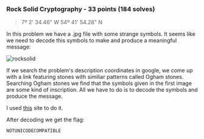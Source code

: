### Rock Solid Cryptography - 33 points (184 solves)

> 7º 2' 34.46" W 54º 41' 54.28" N

In this problem we have a .jpg file with some strange symbols. It seems like we need to decode this symbols to make and produce a meaningful message:

![rocksolid](http://imgur.com/a/cmiSW)

If we search the problem's description coordinates in google, we come up with a link featuring stones with similiar patterns called Ogham stones. Searching Ogham stones we find that the symbols given in the first image are some kind of inscription. All we have to do is to decode the symbols and produce the message. 

I used [this](http://nuacht1.com/ogham/) site to do it.

After decoding we get the flag:
```
NOTUNICODECOMPATIBLE
```